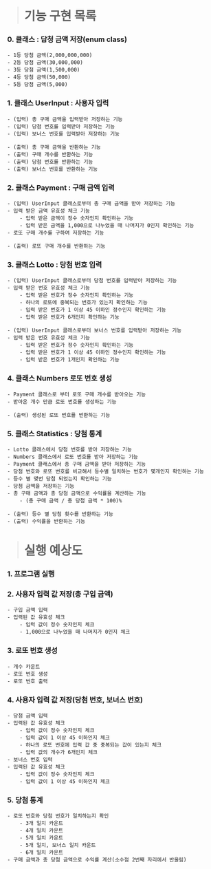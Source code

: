 > # 기능 구현 목록

### 0. 클래스 : 담청 금액 저장(enum class)

    - 1등 당첨 금액(2,000,000,000)
    - 2등 당첨 금액(30,000,000)
    - 3등 당첨 금액(1,500,000)
    - 4등 당첨 금액(50,000)
    - 5등 당첨 금액(5,000)

### 1. 클래스 UserInput : 사용자 입력

    - (입력) 총 구매 금액을 입력받아 저장하는 기능
    - (입력) 당첨 번호를 입력받아 저장하는 기능
    - (입력) 보너스 번호를 입력받아 저장하는 기능

    - (출력) 총 구매 금액을 반환하는 기능
    - (출력) 구매 개수를 반환하는 기능
    - (출력) 당첨 번호를 반환하는 기능
    - (출력) 보너스 번호를 반환하는 기능

### 2. 클래스 Payment : 구매 금액 입력

    - (입력) UserInput 클래스로부터 총 구매 금액을 받아 저장하는 기능
    - 입력 받은 금액 유효성 체크 기능
        - 입력 받은 금액이 정수 숫자인지 확인하는 기능
        - 입력 받은 금액을 1,000으로 나누었을 때 나머지가 0인지 확인하는 기능
    - 로또 구매 개수를 구하여 저장하는 기능

    - (출력) 로또 구매 개수를 반환하는 기능

### 3. 클래스 Lotto : 당첨 번호 입력

    - (입력) UserInput 클래스로부터 당첨 번호를 입력받아 저장하는 기능
    - 입력 받은 번호 유효성 체크 기능
        - 입력 받은 번호가 정수 숫자인지 확인하는 기능
        - 하나의 로또에 중복되는 번호가 있는지 확인하는 기능
        - 입력 받은 번호가 1 이상 45 이하인 정수인지 확인하는 기능
        - 입력 받은 번호가 6개인지 확인하는 기능

    - (입력) UserInput 클래스로부터 보너스 번호를 입력받아 저장하는 기능
    - 입력 받은 번호 유효성 체크 기능
        - 입력 받은 번호가 정수 숫자인지 확인하는 기능
        - 입력 받은 번호가 1 이상 45 이하인 정수인지 확인하는 기능
        - 입력 받은 번호가 1개인지 확인하는 기능

### 4. 클래스 Numbers 로또 번호 생성

    - Payment 클래스로 부터 로또 구매 개수를 받아오는 기능
    - 받아온 개수 만큼 로또 번호를 생성하는 기능

    - (출력) 생성된 로또 번호를 반환하는 기능

### 5. 클래스 Statistics : 당첨 통계

    - Lotto 클래스에서 당첨 번호를 받아 저장하는 기능
    - Numbers 클래스에서 로또 번호를 받아 저장하는 기능
    - Payment 클래스에서 총 구매 금액을 받아 저장하는 기능
    - 당첨 번호와 로또 번호를 비교해서 등수별 일치하는 번호가 몇개인지 확인하는 기능
    - 등수 별 몇번 당첨 되었는지 확인하는 기능
    - 당첨 금액을 저장하는 기능
    - 총 구매 금액과 총 당첨 금액으로 수익률을 계산하는 기능
        - (총 구매 금액 / 총 당첨 금액 * 100)%

    - (출력) 등수 별 당첨 횟수를 반환하는 기능
    - (출력) 수익률을 반환하는 기능

> # 실행 예상도

### 1. 프로그램 실행

### 2. 사용자 입력 값 저장(총 구입 금액)

    - 구입 금액 입력
    - 입력된 값 유효성 체크
        - 입력 값이 정수 숫자인지 체크
        - 1,000으로 나누었을 때 나머지가 0인지 체크

### 3. 로또 번호 생성

    - 개수 카운트
    - 로또 번호 생성
    - 로또 번호 출력

### 4. 사용자 입력 값 저장(당첨 번호, 보너스 번호)

    - 당첨 금액 입력
    - 입력된 값 유효성 체크
        - 입력 값이 정수 숫자인지 체크
        - 입력 값이 1 이상 45 이하인지 체크
        - 하나의 로또 번호에 입력 값 중 중복되는 값이 있는지 체크
        - 입력 값의 개수가 6개인지 체크
    - 보너스 번호 입력
    - 입력된 값 유효성 체크
        - 입력 값이 정수 숫자인지 체크
        - 입력 값이 1 이상 45 이하인지 체크

### 5. 당첨 통계

    - 로또 번호와 당첨 번호가 일치하는지 확인
        - 3개 일치 카운트
        - 4개 일치 카운트
        - 5개 일치 카운트
        - 5개 일치, 보너스 일치 카운트
        - 6개 일치 카운트
    - 구매 금액과 총 당첨 금액으로 수익률 계산(소수점 2번째 자리에서 반올림)
